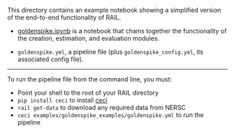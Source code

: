 This directory contains an example notebook showing a simplified version of the end-to-end functionality of RAIL.

- [goldenspike.ipynb](https://lsstdescrail.readthedocs.io/en/latest/source/other-notebooks.html#goldenspike-an-example-of-an-end-to-end-analysis-using-rail) is a notebook that chains together the functionality of the creation, estimation, and evaluation modules.

- `goldenspike.yml`, a pipeline file (plus `goldenspike_config.yml`, its associated config file).

---
 
  To run the pipeline file from the command line, you must:
 - Point your shell to the root of your RAIL directory
 - `pip install ceci` to install [ceci](https://github.com/LSSTDESC/ceci)
 - `rail get-data` to download any required data from NERSC
 - `ceci examples/goldenspike_examples/goldenspike.yml` to run the pipeline
